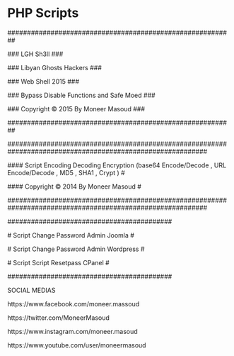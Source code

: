 # PHP Scripts
<p>##########################################################</p>
<p>###                    LGH Sh3ll                       ###</p>
<p>###              Libyan Ghosts Hackers                 ###</p>
<p>###                  Web Shell 2015                    ###</p>
<p>###     Bypass Disable Functions and Safe Moed         ###</p>
<p>###         Copyright © 2015 By Moneer Masoud          ###</p>
<p>##########################################################</p>

<p>###########################################################################################################</p>
<p>#### Script Encoding Decoding Encryption (base64 Encode/Decode , URL Encode/Decode , MD5 , SHA1 , Crypt ) #</p>
<p>####                              Copyright © 2014 By Moneer Masoud                                       #</p>  
<p>###########################################################################################################</p>

<p>##########################################</p>
<p># Script Change Password Admin Joomla    #</p>
<p># Script Change Password Admin Wordpress #</p>
<p># Script Script Resetpass CPanel         #</p>
<p>##########################################</p>

<p>SOCIAL MEDIAS</p>

<p>https://www.facebook.com/moneer.massoud</p>
<p>https://twitter.com/MoneerMasoud</p>
<p>https://www.instagram.com/moneer.masoud</p>
<p>https://www.youtube.com/user/moneermasoud</p>
